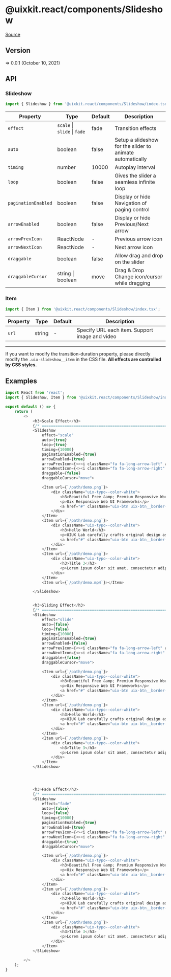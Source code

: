 # @uixkit.react/components/Slideshow

[Source](https://github.com/xizon/uix-kit-react/tree/main/src/client/components/Slideshow)

## Version

=> 0.0.1 (October 10, 2021)

## API

### Slideshow
```js
import { Slideshow } from '@uixkit.react/components/Slideshow/index.tsx';
```
| Property | Type | Default | Description |
| --- | --- | --- | --- |
| `effect` | `scale` \| `slide` \| `fade`  | fade | Transition effects |
| `auto` | boolean  | false | Setup a slideshow for the slider to animate automatically |
| `timing` | number  | 10000 | Autoplay interval |
| `loop` | boolean  | false | Gives the slider a seamless infinite loop |
| `paginationEnabled` | boolean  | false | Display or hide Navigation of paging control |
| `arrowEnabled` | boolean  | false | Display or hide Previous/Next arrow |
| `arrowPrevIcon` | ReactNode  | - | Previous arrow icon |
| `arrowNextIcon` | ReactNode  | - | Next arrow icon |
| `draggable` | boolean  | false | Allow drag and drop on the slider |
| `draggableCursor` | string \| boolean  | move | Drag & Drop Change icon/cursor while dragging |



### Item
```js
import { Item } from '@uixkit.react/components/Slideshow/index.tsx';
```
| Property | Type | Default | Description |
| --- | --- | --- | --- |
| `url` | string  | - | Specify URL each item. Support image and video |


---

If you want to modify the transition-duration property, please directly modify the <code>.uix-slideshow__item</code> in the CSS file. <strong>All effects are controlled by CSS styles.</strong>



## Examples

```js
import React from 'react';
import { Slideshow, Item } from '@uixkit.react/components/Slideshow/index.tsx';

export default () => {
    return (
        <>
            <h3>Scale Effect</h3>
            {/* ================================================================== */}
            <Slideshow
                effect="scale"
                auto={true}
                loop={true}
                timing={10000}
                paginationEnabled={true}
                arrowEnabled={true}
                arrowPrevIcon={<><i className="fa fa-long-arrow-left" aria-hidden="true"></i></>}
                arrowNextIcon={<><i className="fa fa-long-arrow-right" aria-hidden="true"></i></>}
                draggable={false}
                draggableCursor="move">

                <Item url={`/path/demo.png`}>
                    <div className="uix-typo--color-white">
                        <h3>Beautiful Free &amp; Premium Responsive WordPress Themes</h3>
                        <p>Uix Responsive Web UI Frameworks</p>
                        <a href="#" className="uix-btn uix-btn__border--thin uix-btn__margin--b uix-btn__size--s uix-btn__bg--secondary is-pill is-fill-white">Link To</a>
                    </div>
                </Item>
                <Item url={`/path/demo.png`}>
                    <div className="uix-typo--color-white">
                        <h3>Hello World</h3>
                        <p>UIUX Lab carefully crafts original design assets and publishes articles about UI/UX trends!</p>
                        <a href="#" className="uix-btn uix-btn__border--thin uix-btn__margin--b uix-btn__size--s uix-btn__bg--secondary is-pill is-fill-white">Link To</a>
                    </div>
                </Item>
                <Item url={`/path/demo.png`}>
                    <div className="uix-typo--color-white">
                        <h3>Title 3</h3>
                        <p>Lorem ipsum dolor sit amet, consectetur adipiscing elit.</p>
                    </div>
                </Item>
                <Item url={`/path/demo.mp4`}></Item>

            </Slideshow>


            <h3>Sliding Effect</h3>
            {/* ================================================================== */}
            <Slideshow
                effect="slide"
                auto={false}
                loop={false}
                timing={10000}
                paginationEnabled={true}
                arrowEnabled={false}
                arrowPrevIcon={<><i className="fa fa-long-arrow-left" aria-hidden="true"></i></>}
                arrowNextIcon={<><i className="fa fa-long-arrow-right" aria-hidden="true"></i></>}
                draggable={false}
                draggableCursor="move">

                <Item url={`/path/demo.png`}>
                    <div className="uix-typo--color-white">
                        <h3>Beautiful Free &amp; Premium Responsive WordPress Themes</h3>
                        <p>Uix Responsive Web UI Frameworks</p>
                        <a href="#" className="uix-btn uix-btn__border--thin uix-btn__margin--b uix-btn__size--s uix-btn__bg--secondary is-pill is-fill-white">Link To</a>
                    </div>
                </Item>
                <Item url={`/path/demo.png`}>
                    <div className="uix-typo--color-white">
                        <h3>Hello World</h3>
                        <p>UIUX Lab carefully crafts original design assets and publishes articles about UI/UX trends!</p>
                        <a href="#" className="uix-btn uix-btn__border--thin uix-btn__margin--b uix-btn__size--s uix-btn__bg--secondary is-pill is-fill-white">Link To</a>
                    </div>
                </Item>
                <Item url={`/path/demo.png`}>
                    <div className="uix-typo--color-white">
                        <h3>Title 3</h3>
                        <p>Lorem ipsum dolor sit amet, consectetur adipiscing elit.</p>
                    </div>
                </Item>
            </Slideshow>




            <h3>Fade Effect</h3>
            {/* ================================================================== */}
            <Slideshow
                effect="fade"
                auto={false}
                loop={false}
                timing={10000}
                paginationEnabled={true}
                arrowEnabled={true}
                arrowPrevIcon={<><i className="fa fa-long-arrow-left" aria-hidden="true"></i></>}
                arrowNextIcon={<><i className="fa fa-long-arrow-right" aria-hidden="true"></i></>}
                draggable={true}
                draggableCursor="move">

                <Item url={`/path/demo.png`}>
                    <div className="uix-typo--color-white">
                        <h3>Beautiful Free &amp; Premium Responsive WordPress Themes</h3>
                        <p>Uix Responsive Web UI Frameworks</p>
                        <a href="#" className="uix-btn uix-btn__border--thin uix-btn__margin--b uix-btn__size--s uix-btn__bg--secondary is-pill is-fill-white">Link To</a>
                    </div>
                </Item>
                <Item url={`/path/demo.png`}>
                    <div className="uix-typo--color-white">
                        <h3>Hello World</h3>
                        <p>UIUX Lab carefully crafts original design assets and publishes articles about UI/UX trends!</p>
                        <a href="#" className="uix-btn uix-btn__border--thin uix-btn__margin--b uix-btn__size--s uix-btn__bg--secondary is-pill is-fill-white">Link To</a>
                    </div>
                </Item>
                <Item url={`/path/demo.png`}>
                    <div className="uix-typo--color-white">
                        <h3>Title 3</h3>
                        <p>Lorem ipsum dolor sit amet, consectetur adipiscing elit.</p>
                    </div>
                </Item>
            </Slideshow>

        </>
    );
}

```